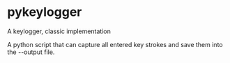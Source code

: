 # pykeylogger
A keylogger, classic implementation

A python script that can capture all entered key strokes and save them into the --output file.
